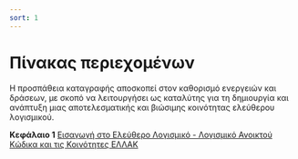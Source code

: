```yaml
---
sort: 1
---
```


# Πίνακας περιεχομένων

Η προσπάθεια καταγραφής αποσκοπεί στον καθορισμό ενεργειών και δράσεων, με σκοπό να λειτουργήσει ως καταλύτης για τη δημιουργία και ανάπτυξη μιας αποτελεσματικής και βιώσιμης κοινότητας ελεύθερου λογισμικού.

**Κεφάλαιο 1**
[Εισαγωγή στο Ελεύθερο Λογισμικό - Λογισμικό Ανοικτού Κώδικα και τις Κοινότητες ΕΛΛΑΚ](2.ellak-koinotites-ellak.html)
